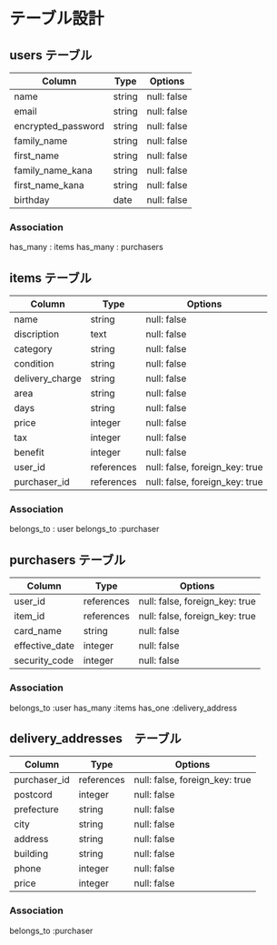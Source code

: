# テーブル設計

## users テーブル

| Column             | Type   | Options     |
| ------------------ | ------ | ----------- |
| name               | string | null: false |
| email              | string | null: false |
| encrypted_password | string | null: false |
| family_name        | string | null: false |
| first_name         | string | null: false |
| family_name_kana   | string | null: false |
| first_name_kana    | string | null: false |
| birthday           | date   | null: false |

### Association
has_many : items
has_many : purchasers



## items テーブル

| Column          | Type       | Options                        |
| --------------- | ---------- | ------------------------------ |
| name            | string     | null: false                    |
| discription     | text       | null: false                    |
| category        | string     | null: false                    |
| condition       | string     | null: false                    |
| delivery_charge | string     | null: false                    |
| area            | string     | null: false                    |
| days            | string     | null: false                    |
| price           | integer    | null: false                    |
| tax             | integer    | null: false                    |
| benefit         | integer    | null: false                    |
| user_id         | references | null: false, foreign_key: true |
| purchaser_id    | references | null: false, foreign_key: true |

### Association
belongs_to : user
belongs_to :purchaser



## purchasers テーブル

| Column         | Type       | Options                        |
| -------------- | ---------- | ------------------------------ |
| user_id        | references | null: false, foreign_key: true |
| item_id        | references | null: false, foreign_key: true |
| card_name      | string     | null: false                    |
| effective_date | integer    | null: false                    |
| security_code  | integer    | null: false                    |

### Association
belongs_to :user
has_many :items
has_one :delivery_address



## delivery_addresses　テーブル

| Column         | Type       | Options                        |
| -------------- | ---------- | ------------------------------ |
| purchaser_id   | references | null: false, foreign_key: true |
| postcord       | integer    | null: false                    |
| prefecture     | string     | null: false                    |
| city           | string     | null: false                    |
| address        | string     | null: false                    |
| building       | string     | null: false                    |
| phone          | integer    | null: false                    |
| price          | integer    | null: false                    |

### Association
belongs_to :purchaser